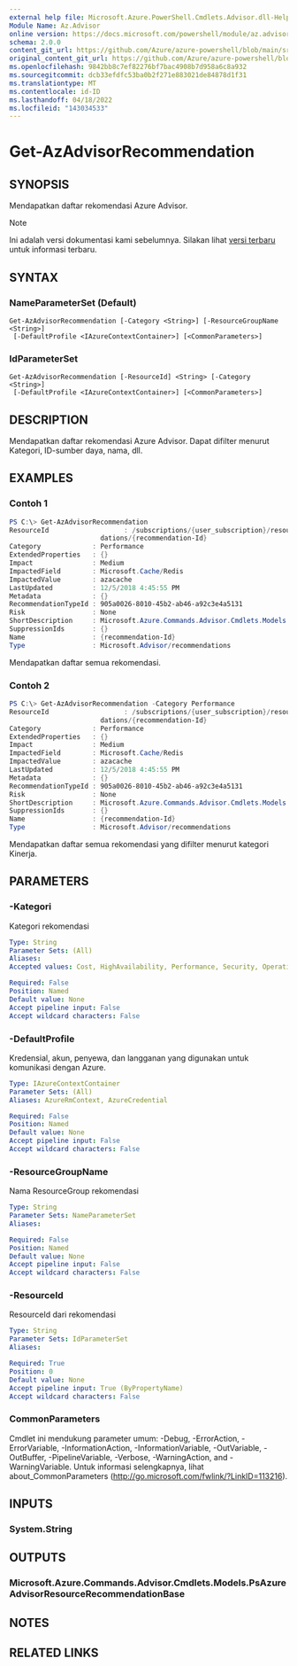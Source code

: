 ```yaml
---
external help file: Microsoft.Azure.PowerShell.Cmdlets.Advisor.dll-Help.xml
Module Name: Az.Advisor
online version: https://docs.microsoft.com/powershell/module/az.advisor/get-azadvisorrecommendation
schema: 2.0.0
content_git_url: https://github.com/Azure/azure-powershell/blob/main/src/Advisor/Advisor/help/Get-AzAdvisorRecommendation.md
original_content_git_url: https://github.com/Azure/azure-powershell/blob/main/src/Advisor/Advisor/help/Get-AzAdvisorRecommendation.md
ms.openlocfilehash: 9842bb8c7ef82276bf7bac4908b7d958a6c8a932
ms.sourcegitcommit: dcb33efdfc53ba0b2f271e883021de84878d1f31
ms.translationtype: MT
ms.contentlocale: id-ID
ms.lasthandoff: 04/18/2022
ms.locfileid: "143034533"
---
```

# Get-AzAdvisorRecommendation

## SYNOPSIS
Mendapatkan daftar rekomendasi Azure Advisor.

> [!NOTE]
>Ini adalah versi dokumentasi kami sebelumnya. Silakan lihat [versi terbaru](/powershell/module/az.advisor/get-azadvisorrecommendation) untuk informasi terbaru.

## SYNTAX

### NameParameterSet (Default)
```
Get-AzAdvisorRecommendation [-Category <String>] [-ResourceGroupName <String>]
 [-DefaultProfile <IAzureContextContainer>] [<CommonParameters>]
```

### IdParameterSet
```
Get-AzAdvisorRecommendation [-ResourceId] <String> [-Category <String>]
 [-DefaultProfile <IAzureContextContainer>] [<CommonParameters>]
```

## DESCRIPTION
Mendapatkan daftar rekomendasi Azure Advisor. Dapat difilter menurut Kategori, ID-sumber daya, nama, dll.

## EXAMPLES

### Contoh 1
```powershell
PS C:\> Get-AzAdvisorRecommendation
ResourceId                   : /subscriptions/{user_subscription}/resourceGroups/{resourceGroupName}/providers/Microsoft.Cache/Redis/xyz/providers/Microsoft.Advisor/recommen
                       dations/{recommendation-Id}
Category             : Performance
ExtendedProperties   : {}
Impact               : Medium
ImpactedField        : Microsoft.Cache/Redis
ImpactedValue        : azacache
LastUpdated          : 12/5/2018 4:45:55 PM
Metadata             : {}
RecommendationTypeId : 905a0026-8010-45b2-ab46-a92c3e4a5131
Risk                 : None
ShortDescription     : Microsoft.Azure.Commands.Advisor.Cmdlets.Models.PsRecommendationBaseShortDescription
SuppressionIds       : {}
Name                 : {recommendation-Id}
Type                 : Microsoft.Advisor/recommendations
```
Mendapatkan daftar semua rekomendasi.

### Contoh 2
```powershell
PS C:\> Get-AzAdvisorRecommendation -Category Performance
ResourceId                   : /subscriptions/{user_subscription}/resourceGroups/{resourceGroupName}/providers/Microsoft.Cache/Redis/xyz/providers/Microsoft.Advisor/recommen
                       dations/{recommendation-Id}
Category             : Performance
ExtendedProperties   : {}
Impact               : Medium
ImpactedField        : Microsoft.Cache/Redis
ImpactedValue        : azacache
LastUpdated          : 12/5/2018 4:45:55 PM
Metadata             : {}
RecommendationTypeId : 905a0026-8010-45b2-ab46-a92c3e4a5131
Risk                 : None
ShortDescription     : Microsoft.Azure.Commands.Advisor.Cmdlets.Models.PsRecommendationBaseShortDescription
SuppressionIds       : {}
Name                 : {recommendation-Id}
Type                 : Microsoft.Advisor/recommendations
```
Mendapatkan daftar semua rekomendasi yang difilter menurut kategori Kinerja.

## PARAMETERS

### -Kategori
Kategori rekomendasi

```yaml
Type: String
Parameter Sets: (All)
Aliases:
Accepted values: Cost, HighAvailability, Performance, Security, OperationalExcellence

Required: False
Position: Named
Default value: None
Accept pipeline input: False
Accept wildcard characters: False
```

### -DefaultProfile
Kredensial, akun, penyewa, dan langganan yang digunakan untuk komunikasi dengan Azure.

```yaml
Type: IAzureContextContainer
Parameter Sets: (All)
Aliases: AzureRmContext, AzureCredential

Required: False
Position: Named
Default value: None
Accept pipeline input: False
Accept wildcard characters: False
```

### -ResourceGroupName
Nama ResourceGroup rekomendasi

```yaml
Type: String
Parameter Sets: NameParameterSet
Aliases:

Required: False
Position: Named
Default value: None
Accept pipeline input: False
Accept wildcard characters: False
```

### -ResourceId
ResourceId dari rekomendasi

```yaml
Type: String
Parameter Sets: IdParameterSet
Aliases:

Required: True
Position: 0
Default value: None
Accept pipeline input: True (ByPropertyName)
Accept wildcard characters: False
```

### CommonParameters
Cmdlet ini mendukung parameter umum: -Debug, -ErrorAction, -ErrorVariable, -InformationAction, -InformationVariable, -OutVariable, -OutBuffer, -PipelineVariable, -Verbose, -WarningAction, and -WarningVariable.
Untuk informasi selengkapnya, lihat about_CommonParameters (http://go.microsoft.com/fwlink/?LinkID=113216).

## INPUTS

### System.String

## OUTPUTS

### Microsoft.Azure.Commands.Advisor.Cmdlets.Models.PsAzureAdvisorResourceRecommendationBase

## NOTES

## RELATED LINKS
